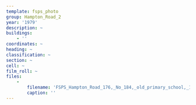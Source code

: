 ```yaml
---
template: fsps_photo
group: Hampton_Road_2
year: '1979'
description: ~
buildings:
    - ''
coordinates: ~
heading: ~
classification: ~
section: ~
cell: ~
film_roll: ~
files:
    -
        filename: 'FSPS_Hampton_Road_176,_No_184,_old_primary_school,_18-H-13,_1979.png'
        caption: ''
---
```

